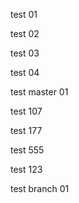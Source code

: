test 01

test 02

test 03

test 04

test master 01

test 107

test 177

test 555

test 123

test branch 01
